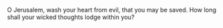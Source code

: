 O Jerusalem, wash your heart from evil, that you may be saved. How long shall your wicked thoughts lodge within you?
